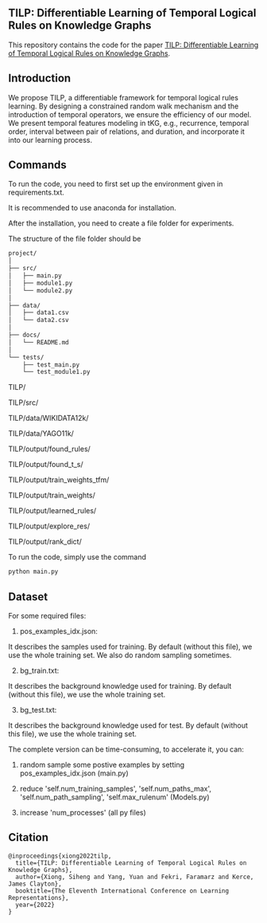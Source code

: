 ## TILP: Differentiable Learning of Temporal Logical Rules on Knowledge Graphs
This repository contains the code for the paper [TILP: Differentiable Learning of Temporal Logical Rules on Knowledge Graphs](https://openreview.net/pdf?id=_X12NmQKvX).

## Introduction
We propose TILP, a differentiable framework for temporal logical rules learning. By designing a constrained random walk mechanism and the introduction of temporal operators, we ensure the efficiency of our model. We present temporal features modeling in tKG, e.g., recurrence, temporal order, interval between pair of relations, and duration, and incorporate it into our learning process.

## Commands
To run the code, you need to first set up the environment given in requirements.txt.

It is recommended to use anaconda for installation.

After the installation, you need to create a file folder for experiments. 

The structure of the file folder should be
```sh
project/
│
├── src/
│   ├── main.py
│   ├── module1.py
│   └── module2.py
│
├── data/
│   ├── data1.csv
│   └── data2.csv
│
├── docs/
│   └── README.md
│
└── tests/
    ├── test_main.py
    └── test_module1.py
```


TILP/

TILP/src/

TILP/data/WIKIDATA12k/

TILP/data/YAGO11k/

TILP/output/found_rules/

TILP/output/found_t_s/

TILP/output/train_weights_tfm/

TILP/output/train_weights/

TILP/output/learned_rules/

TILP/output/explore_res/

TILP/output/rank_dict/


To run the code, simply use the command
```sh
python main.py
```

## Dataset
For some required files:

1) pos_examples_idx.json:

It describes the samples used for training. By default (without this file), we use the whole training set. We also do random sampling sometimes. 

2) bg_train.txt:

It describes the background knowledge used for training. By default (without this file), we use the whole training set.

3) bg_test.txt:

It describes the background knowledge used for test. By default (without this file), we use the whole training set.


The complete version can be time-consuming, to accelerate it, you can:

1) random sample some postive examples by setting pos_examples_idx.json (main.py)

2) reduce 'self.num_training_samples', 'self.num_paths_max', 'self.num_path_sampling', 'self.max_rulenum' (Models.py)

3) increase 'num_processes' (all py files)

## Citation
```
@inproceedings{xiong2022tilp,
  title={TILP: Differentiable Learning of Temporal Logical Rules on Knowledge Graphs},
  author={Xiong, Siheng and Yang, Yuan and Fekri, Faramarz and Kerce, James Clayton},
  booktitle={The Eleventh International Conference on Learning Representations},
  year={2022}
}
```
